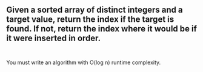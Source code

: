 ## Given a sorted array of distinct integers and a target value, return the index if the target is found. If not, return the index where it would be if it were inserted in order. <br> <br> 
You must write an algorithm with O(log n) runtime complexity. <br> 
